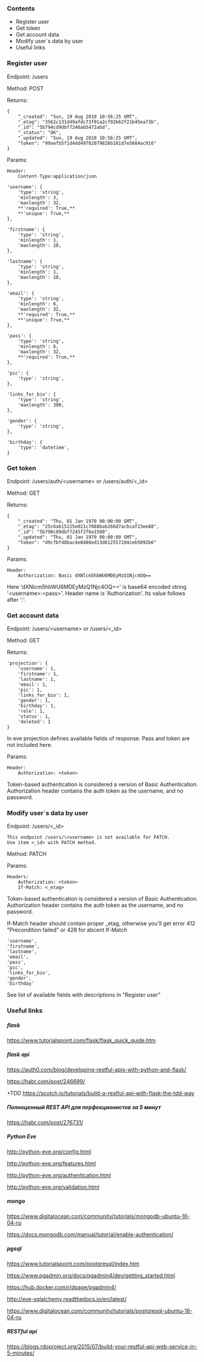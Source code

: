 ### Contents
- Register user
- Get token
- Get account data
- Modify user`s data by user
- Useful links

### Register user
Endpoint: /users

Method: POST

Returns:

	{
        "_created": "Sun, 19 Aug 2018 10:56:25 GMT",
        "_etag": "3562c131d49afdc73f91a2cf92b62f21b45ea73b",
        "_id": "5b794cd9dbf7246ab5472abd",
        "_status": "OK",
        "_updated": "Sun, 19 Aug 2018 10:56:25 GMT",
        "token": "99aefb5f1d4dd49702079826b181d7e5684ac916"
    }

Params:

    Header:
        Content-Type:application/json

    'username': {
        'type': 'string',
        'minlength': 3,
        'maxlength': 32,
        **'required': True,**
        **'unique': True,**
    },

    'firstname': {
        'type': 'string',
        'minlength': 1,
        'maxlength': 20,
    },

    'lastname': {
        'type': 'string',
        'minlength': 1,
        'maxlength': 20,
    },

    'email': {
        'type': 'string',
        'minlength': 6,
        'maxlength': 32,
        **'required': True,**
        **'unique': True,**
    },

    'pass': {
        'type': 'string',
        'minlength': 6,
        'maxlength': 32,
        **'required': True,**
    },

    'pic': {
        'type': 'string',
    },

    'links_for_bio': {
        'type': 'string',
        'maxlength': 300,
    },

    'gender': {
        'type': 'string',
    },

    'birthday': {
        'type': 'datetime',
    }

### Get token
Endpoint: /users/auth/\<username> or /users/auth/\<_id>

Method: GET

Returns:

    {
        "_created": "Thu, 01 Jan 1970 00:00:00 GMT",
        "_etag": "25c6a615225e021c70886ab266d7acbcaf23ee88",
        "_id": "5b790c89dbf7245f2f6e1580",
        "_updated": "Thu, 01 Jan 1970 00:00:00 GMT",
        "token": "d9cfbf48bac4e8488ed13d6125572d4ceb5092b6"
    }

Params:

    Header:
        Authorization: Basic dXNlcm5hbWU6MDEyMzQ1Njc4OQ==

Here 'dXNlcm5hbWU6MDEyMzQ1Njc4OQ==' is base64 encoded string '\<username>:\<pass>'.
Header name is 'Authorization'. Its value follows after ':'.

### Get account data
Endpoint: /users/\<username> or /users/\<_id>

Method: GET

Returns:

    'projection': {
        'username': 1,
        'firstname': 1,
        'lastname': 1,
        'email': 1,
        'pic': 1,
        'links_for_bio': 1,
        'gender': 1,
        'birthday': 1,
        'role': 1,
        'status': 1,
        'deleted': 1
    }

In eve projection defines available fields of response. Pass and token are not included here.

Params:

    Header:
        Authorization: <token>

Token-based authentication is considered a version of Basic Authentication.
Authorization header contains the auth token as the username, and no password.

### Modify user\`s data by user
Endpoint: /users/\<_id>

    This endpoint /users/\<username> is not available for PATCH.
    Use item <_id> with PATCH method.

Method: PATCH

Params:

    Headers:
        Authorization: <token>
        If-Match: <_etag>

Token-based authentication is considered a version of Basic Authentication.
Authorization header contains the auth token as the username, and no password.

If-Match header should contain proper _etag, otherwise you'll get error 412 "Precondition failed" or 428 for abcent If-Match

    'username',
    'firstname',
    'lastname',
    'email',
    'pass',
    'pic',
    'links_for_bio',
    'gender',
    'birthday'

See list of available fields with descriptions in "Register user"

### Useful links
##### flask
https://www.tutorialspoint.com/flask/flask_quick_guide.htm

##### flask api
https://auth0.com/blog/developing-restful-apis-with-python-and-flask/

https://habr.com/post/246699/

+TDD https://scotch.io/tutorials/build-a-restful-api-with-flask-the-tdd-way

##### Полноценный REST API для перфекционистов за 5 минут
https://habr.com/post/276731/

##### Python Eve
http://python-eve.org/config.html

http://python-eve.org/features.html

http://python-eve.org/authentication.html

http://python-eve.org/validation.html

##### mongo
https://www.digitalocean.com/community/tutorials/mongodb-ubuntu-16-04-ru

https://docs.mongodb.com/manual/tutorial/enable-authentication/

##### pgsql
https://www.tutorialspoint.com/postgresql/index.htm

https://www.pgadmin.org/docs/pgadmin4/dev/getting_started.html

https://hub.docker.com/r/dpage/pgadmin4/

http://eve-sqlalchemy.readthedocs.io/en/latest/

https://www.digitalocean.com/community/tutorials/postgresql-ubuntu-16-04-ru

##### RESTful api
https://blogs.rdoproject.org/2015/07/build-your-restful-api-web-service-in-5-minutes/
